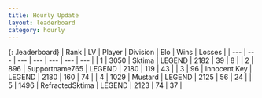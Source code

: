 ```yaml
---
title: Hourly Update
layout: leaderboard
category: hourly
---
```


{: .leaderboard}
| Rank | LV | Player | Division | Elo | Wins | Losses |
| --- | --- | --- | --- | --- | --- | --- |
| <span data-change="0">1</span> | 3050 | <span title="ID: 353063">Sktima</span> | LEGEND | <span data-change="0">2182</span> | <span data-change="0">39</span> | <span data-change="0">8</span> |
| <span data-change="0">2</span> | 896 | <span title="ID: 188640">Supportname765</span> | LEGEND | <span data-change="0">2180</span> | <span data-change="0">119</span> | <span data-change="0">43</span> |
| <span data-change="0">3</span> | 96 | <span title="ID: 773025">Innocent Key</span> | LEGEND | <span data-change="0">2180</span> | <span data-change="0">160</span> | <span data-change="0">74</span> |
| <span data-change="0">4</span> | 1029 | <span title="ID: 611082">Mustard</span> | LEGEND | <span data-change="0">2125</span> | <span data-change="0">56</span> | <span data-change="0">24</span> |
| <span data-change="0">5</span> | 1496 | <span title="ID: 402846">RefractedSktima</span> | LEGEND | <span data-change="6">2123</span> | <span data-change="1">74</span> | <span data-change="0">37</span> |